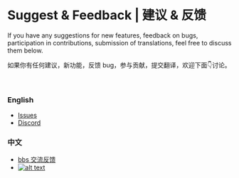  # Suggest  & Feedback | 建议 & 反馈

If you have any suggestions for new features, feedback on bugs, participation in contributions, submission of translations, feel free to discuss them below.

如果你有任何建议，新功能，反馈 bug，参与贡献，提交翻译，欢迎下面👇讨论。

<br>

### English
- [Issues](https://github.com/XMuli/SunnyPages/issues)
- [Discord](https://discord.gg/4TQkfh79gN)

### 中文

- [bbs 交流反馈](https://txc.qq.com/products/649489)
-  [![alt text](https://img.shields.io/badge/QQ_群-418103279-brightgreen)](https://qm.qq.com/q/X6tar2pWWk)

